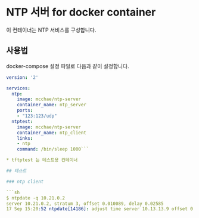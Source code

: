 # NTP 서버 for docker container

이 컨테이너는 NTP 서비스를 구성합니다.

## 사용법
docker-compose 설정 파일로 다음과 같이 설정합니다.

```yaml
version: '2'

services:
  ntp:
    image: mcchae/ntp-server
    container_name: ntp_server
    ports:
    - "123:123/udp"
  ntptest:
    image: mcchae/ntp-server
    container_name: ntp_client
    links:
    - ntp
    command: /bin/sleep 1000```

* tftptest 는 테스트용 컨테이너

## 테스트

### ntp client

```sh
$ ntpdate -q 10.21.0.2
server 10.21.0.2, stratum 3, offset 0.010089, delay 0.02585
17 Sep 15:20:52 ntpdate[14186]: adjust time server 10.13.13.9 offset 0.010089 sec
```
